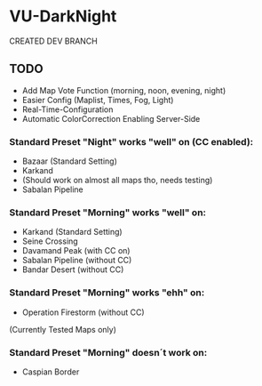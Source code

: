# VU-DarkNight

CREATED DEV BRANCH

## TODO
- Add Map Vote Function (morning, noon, evening, night)
- Easier Config (Maplist, Times, Fog, Light)
- Real-Time-Configuration
- Automatic ColorCorrection Enabling Server-Side


### Standard Preset "Night" works "well" on (CC enabled):

- Bazaar (Standard Setting)
- Karkand
- (Should work on almost all maps tho, needs testing)
- Sabalan Pipeline

### Standard Preset "Morning" works "well" on:

- Karkand (Standard Setting)
- Seine Crossing 
- Davamand Peak (with CC on)
- Sabalan Pipeline (without CC)
- Bandar Desert (without CC)

### Standard Preset "Morning" works "ehh" on:

- Operation Firestorm (without CC)




(Currently Tested Maps only)


### Standard Preset "Morning" doesn´t work on:

- Caspian Border
